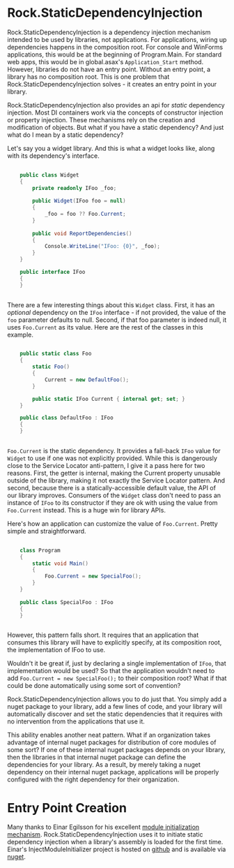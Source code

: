 Rock.StaticDependencyInjection
==============================

Rock.StaticDependencyInjection is a dependency injection mechanism intended to be used by libraries, not applications. For applications, wiring up dependencies happens in the composition root. For console and WinForms applications, this would be at the beginning of Program.Main. For standard web apps, this would be in global.asax's `Application_Start` method. However, libraries do not have an entry point. Without an entry point, a library has no composition root. This is one problem that Rock.StaticDependencyInjection solves - it creates an entry point in your library.

Rock.StaticDependencyInjection also provides an api for *static* dependency injection. Most DI containers work via the concepts of constructor injection or property injection. These mechanisms rely on the creation and modification of objects. But what if you have a static dependency? And just what do I mean by a static dependency?

Let's say you a widget library. And this is what a widget looks like, along with its dependency's interface.

``` C#
    
    public class Widget
    {
        private readonly IFoo _foo;
        
        public Widget(IFoo foo = null)
        {
            _foo = foo ?? Foo.Current;
        }
        
        public void ReportDependencies()
        {
            Console.WriteLine("IFoo: {0}", _foo);
        }
    }

    public interface IFoo
    {
    }
    
```
    
There are a few interesting things about this `Widget` class. First, it has an *optional* dependency on the `IFoo` interface - if not provided, the value of the `foo` parameter defaults to null. Second, if that foo parameter is indeed null, it uses `Foo.Current` as its value. Here are the rest of the classes in this example.

``` C#
    
    public static class Foo
    {
        static Foo()
        {
            Current = new DefaultFoo();
        }

        public static IFoo Current { internal get; set; }
    }

    public class DefaultFoo : IFoo
    {
    }
    
```

`Foo.Current` is the static dependency. It provides a fall-back `IFoo` value for `Widget` to use if one was not explicitly provided. While this is dangerously close to the Service Locator anti-pattern, I give it a pass here for two reasons. First, the getter is internal, making the Current property unusable outside of the library, making it not exactly the Service Locator pattern. And second, because there is a statically-accessible default value, the API of our library improves. Consumers of the `Widget` class don't need to pass an instance of `IFoo` to its constructor if they are ok with using the value from `Foo.Current` instead. This is a huge win for library APIs.

Here's how an application can customize the value of `Foo.Current`. Pretty simple and straightforward.

``` C#
    
    class Program
    {
        static void Main()
        {
            Foo.Current = new SpecialFoo();
        }
    }
    
    public class SpecialFoo : IFoo
    {
    }
    
```

However, this pattern falls short. It requires that an application that consumes this library will have to explicitly specify, at its composition root, the implementation of IFoo to use. 

Wouldn't it be great if, just by declaring a single implementation of `IFoo`, that implementation would be used? So that the application wouldn't need to add `Foo.Current = new SpecialFoo();` to their composition root? What if that could be done automatically using some sort of convention?

Rock.StaticDependencyInjection allows you to do just that. You simply add a nuget package to your library, add a few lines of code, and your library will automatically discover and set the static dependencies that it requires with no intervention from the applications that use it.

This ability enables another neat pattern. What if an organization takes advantage of internal nuget packages for distribution of core modules of some sort? If one of these internal nuget packages depends on your library, then the libraries in that internal nuget package can define the dependencies for your library. As a result, by merely taking a nuget dependency on their internal nuget package, applications will be properly configured with the right dependency for their organization.

Entry Point Creation
====================

Many thanks to Einar Egilsson for his excellent [module initialization mechanism](http://einaregilsson.com/module-initializers-in-csharp/). Rock.StaticDependencyInjection uses it to initiate static dependency injection when a library's assembly is loaded for the first time. Einar's InjectModuleInitializer project is hosted on [github](https://github.com/einaregilsson/InjectModuleInitializer) and is available via [nuget](https://www.nuget.org/packages/InjectModuleInitializer/).
